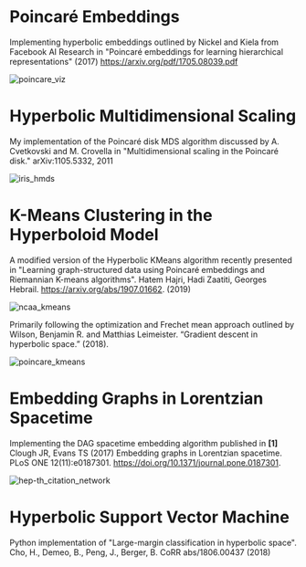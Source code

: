 # Poincaré Embeddings
Implementing hyperbolic embeddings outlined by Nickel and Kiela from Facebook AI Research in "Poincaré embeddings for learning hierarchical representations" (2017)  https://arxiv.org/pdf/1705.08039.pdf

![poincare_viz](https://user-images.githubusercontent.com/16658498/61535468-f9888200-a9f7-11e9-9dae-c5a70f23c34c.png)

# Hyperbolic Multidimensional Scaling
My implementation of the Poincaré disk MDS algorithm discussed by A. Cvetkovski and M. Crovella in "Multidimensional scaling in the Poincaré disk." arXiv:1105.5332, 2011

![iris_hmds](https://user-images.githubusercontent.com/16658498/62420535-4bb4de80-b659-11e9-9691-52833c85d146.png)

# K-Means Clustering in the Hyperboloid Model
A modified version of the Hyperbolic KMeans algorithm recently presented in "Learning graph-structured data using Poincaré embeddings and Riemannian K-means algorithms". Hatem Hajri, Hadi Zaatiti, Georges Hebrail. https://arxiv.org/abs/1907.01662. (2019)

![ncaa_kmeans](https://user-images.githubusercontent.com/16658498/63655488-22fea100-c74e-11e9-85f9-1bed1a060172.png)

Primarily following the optimization and Frechet mean approach outlined by Wilson, Benjamin R. and Matthias Leimeister. “Gradient descent in hyperbolic space.” (2018).

![poincare_kmeans](https://user-images.githubusercontent.com/16658498/62563652-11aa2f00-b849-11e9-93e5-4665f9020052.png)

# Embedding Graphs in Lorentzian Spacetime
Implementing the DAG spacetime embedding algorithm published in **[1]** Clough JR, Evans TS (2017) Embedding graphs in Lorentzian spacetime. PLoS ONE 12(11):e0187301. https://doi.org/10.1371/journal.pone.0187301.

![hep-th_citation_network](https://user-images.githubusercontent.com/16658498/65956193-6fa16000-e40f-11e9-935b-a518a77b6525.png)

# Hyperbolic Support Vector Machine
Python implementation of "Large-margin classification in hyperbolic space". Cho, H., Demeo, B., Peng, J., Berger, B. CoRR abs/1806.00437 (2018)
